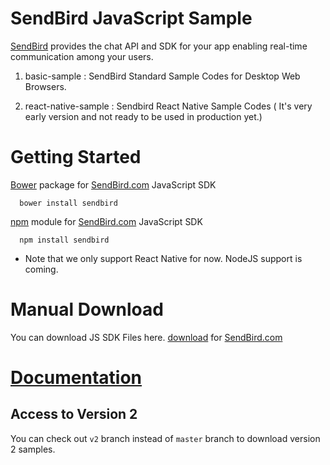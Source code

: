 # SendBird JavaScript Sample

[SendBird](https://sendbird.com) provides the chat API and SDK for your app enabling real-time communication among your users.  

1) basic-sample : SendBird Standard Sample Codes for Desktop Web Browsers.

2) react-native-sample : Sendbird React Native Sample Codes ( It's very early version and not ready to be used in production yet.) 


# Getting Started  
  
[Bower](http://bower.io) package for [SendBird.com](https://sendbird.com) JavaScript SDK  

      bower install sendbird


[npm](https://www.npmjs.com/package/sendbird) module for [SendBird.com](https://sendbird.com) JavaScript SDK  

      npm install sendbird

* Note that we only support React Native for now. NodeJS support is coming.


# Manual Download

You can download JS SDK Files here.
[download](https://github.com/smilefam/SendBird-SDK-JavaScript) for [SendBird.com](https://sendbird.com) 


# [Documentation](https://docs.sendbird.com/javascript)  

## Access to Version 2

You can check out `v2` branch instead of `master` branch to download version 2 samples.


